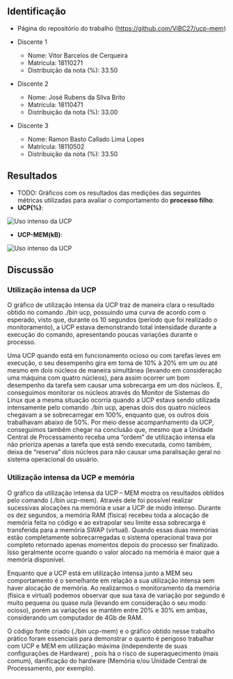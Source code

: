 ## Identificação

* Página do repositório do trabalho (https://github.com/ViBC27/ucp-mem)

* Discente 1
	* Nome: Vitor Barcelos de Cerqueira
	* Matrícula: 18110271 
	* Distribuição da nota (%): 33.50
* Discente 2
	* Nome: José Rubens da Silva Brito
	* Matrícula: 18110471
	* Distribuição da nota (%): 33.00
* Discente 3
	* Nome: Ramon Basto Callado Lima Lopes
	* Matrícula: 18110502
	* Distribuição da nota (%): 33.50		
	
## Resultados

* TODO: Gráficos com os resultados das medições das seguintes métricas utilizadas para avaliar o comportamento do **processo filho**:
*  **UCP(%)**:

![Uso intenso da UCP](https://github.com/ViBC27/ucp-mem/blob/master/src/cpu.jpeg)
	
*  **UCP-MEM(kB)**: 

![Uso intenso da UCP](https://github.com/ViBC27/ucp-mem/blob/master/src/cpu-mem.jpeg) 

## Discussão

### Utilização intensa da UCP

O gráfico de utilização intensa da UCP traz de maneira clara o resultado obtido no comando ./bin ucp, possuindo uma curva de acordo com o esperado, visto que, durante os 10 segundos (período que foi realizado o monitoramento), a UCP estava demonstrando total intensidade durante a execução do comando, apresentando poucas variações durante o processo.

Uma UCP quando está em funcionamento ocioso ou com tarefas leves em execução, o seu desempenho gira em torna de 10% à 20% em um ou até mesmo em dois núcleos de maneira simultânea (levando em consideração uma máquina com quatro núcleos), para assim ocorrer um bom desempenho da tarefa sem causar uma sobrecarga em um dos núcleos. E, conseguimos monitorar os núcleos através do Monitor de Sistemas do Linux que a mesma situação ocorria quando a UCP estava sendo utilizada intensamente pelo comando ./bin ucp, apenas dois dos quatro núcleos chegavam a se sobrecarregar em 100%, enquanto que, os outros dois trabalhavam abaixo de 50%. Por meio desse acompanhamento da UCP, conseguimos também chegar na conclusão que, mesmo que a Unidade Central de Processamento receba uma “ordem” de utilização intensa ela não prioriza apenas a tarefa que está sendo executada, como também, deixa de “reserva” dois núcleos para não causar uma paralisação geral no sistema operacional do usuário.

### Utilização intensa da UCP e memória

O gráfico da utilização intensa da UCP – MEM mostra os resultados obtidos pelo comando (./bin ucp-mem). Através dele foi possível realizar sucessivas alocações na memória e usar a UCP de modo intenso. Durante os dez segundos, a memória RAM (física) recebeu toda a alocação de memória feita no código e ao extrapolar seu limite essa sobrecarga é transferida para a memória SWAP (virtual). Quando essas duas memórias estão completamente sobrecarregadas o sistema operacional trava por completo retornado apenas momentos depois do processo ser finalizado. Isso geralmente ocorre quando o valor alocado na memória é maior que a memória disponível.

Enquanto que a UCP está em utilização intensa junto a MEM seu comportamento é o semelhante em relação a sua utilização intensa sem haver alocação de memória. Ao realizarmos o monitoramento da memória (física e virtual) podemos observar que sua taxa de variação por segundo é muito pequena ou quase nula (levando em consideração o seu modo ocioso), porém as variações se mantêm entre 20% e 30% em ambas, considerando um computador de 4Gb de RAM. 

O código fonte criado (./bin ucp-mem) e o gráfico obtido nesse trabalho prático foram essenciais para demonstrar o quanto é perigoso trabalhar com UCP e MEM em utilização máxima (independente de suas configurações de Hardware) , pois há o risco de superaquecimento (mais comum), danificação do hardware (Memória e/ou Unidade Central de Processamento, por exemplo).

